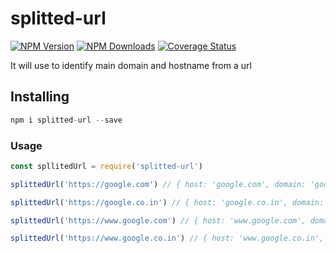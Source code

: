 # splitted-url

[![NPM Version][npm-image]][npm-url]
[![NPM Downloads][downloads-image]][downloads-url]
[![Coverage Status](https://coveralls.io/repos/github/christyram99/splitted-url/badge.svg?branch=main)](https://coveralls.io/github/christyram99/splitted-url?branch=main)

It will use to identify main domain and hostname from a url

## Installing
```js
npm i splitted-url --save
```

### Usage 
```js
const spllitedUrl = require('splitted-url')

splittedUrl('https://google.com') // { host: 'google.com', domain: 'google.com' }

splittedUrl('https://google.co.in') // { host: 'google.co.in', domain: 'google.co.in' }

splittedUrl('https://www.google.com') // { host: 'www.google.com', domain: 'google.com' }

splittedUrl('https://www.google.co.in') // { host: 'www.google.co.in', domain: 'google.co.in' }
```
[npm-image]: https://img.shields.io/npm/v/splitted-url.svg
[npm-url]: https://npmjs.org/package/splitted-url
[downloads-image]: https://img.shields.io/npm/dm/splitted-url.svg
[downloads-url]: https://npmjs.org/package/splitted-url